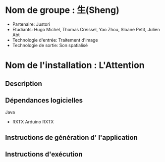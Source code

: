 # Nom de groupe : 生(Sheng)

- Partenaire: Justori
- Etudiants: Hugo Michel, Thomas Creissel, Yao Zhou, Sloane Petit, Julien Abt
- Technologie d'entrée: Traitement d'image
- Technologie de sortie: Son spatialisé

# Nom de l'installation : L'Attention

## Description

## Dépendances logicielles

Java
- RXTX
Arduino
RXTX

## Instructions de génération d' l'application

## Instructions d'exécution
